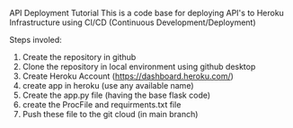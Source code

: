 API Deployment Tutorial
This is a code base for deploying API's to Heroku Infrastructure using CI/CD (Continuous Development/Deployment)

Steps involed:

1. Create the repository in github
2. Clone the repository in local environment using github desktop
3. Create Heroku Account (https://dashboard.heroku.com/)
4. create app in heroku (use any available name)
5. Create the app.py file (having the base flask code)
6. create the ProcFile and requirments.txt file
7. Push these file to the git cloud (in main branch)
